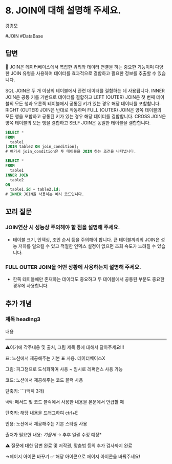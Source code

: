 # 8. JOIN에 대해 설명해 주세요.

강경모

#JOIN #DataBase

## 답변

<aside>
📌 JOIN은 데이터베이스에서 복잡한 쿼리와 데이터 연결을 하는 중요한 기능이며 다양한 JOIN 유형을 사용하여 데이터를 효과적으로 결합하고 필요한 정보를 추출할 수 있습니다.

</aside>

SQL JOIN은 두 개 이상의 테이블에서 관련 데이터를 결합하는 데 사용됩니다. INNER JOIN은 공통 키를 기반으로 데이터를 결합하고 LEFT (OUTER) JOIN은 첫 번째 테이블의 모든 행과 오른쪽 테이블에서 공통된 키가 있는 경우 해당 데이터를 포함합니다. RIGHT (OUTER) JOIN은 반대로 작동하며 FULL (OUTER) JOIN은 양쪽 테이블의 모든 행을 포함하고 공통된 키가 있는 경우 해당 데이터를 결합합니다. CROSS JOIN은 양쪽 테이블의 모든 행을 결합하고 SELF JOIN은 동일한 테이블을 결합합니다.

```sql
SELECT *
FROM
  table1
[JOIN table2 ON join_condition];
# 여기서 join_condition은 투 테이블을 JOIN 하는 조건을 나타냅니다.
```

```sql
SELECT *
FROM
  table1
INNER JOIN
  table2
ON
  table1.id = table2.id;
# INNER JOIN을 사용하는 예시 코드입니다.
```

## **꼬리 질문**

### JOIN연산 시 성능상 주의해야 할 점을 설명해 주세요.

- 테이블 크기, 인덱싱, 조인 순서 등을 주의해야 합니다. 큰 테이블끼리의 JOIN은 성능 저하를 일으킬 수 있고 적절한 인덱스 설정이 없으면 조회 속도가 느려질 수 있습니다.

### FULL OUTER JOIN을 어떤 상황에 사용하는지 설명해 주세요.

- 한쪽 테이블에만 존재하는 데이터도 중요하고 두 테이블에서 공통된 부분도 중요한 경우에 사용합니다.

## 추가 개념

### **제목 heading3**

내용

---

⚠️여기에 각주내용 및 출처, 그림 제목 등에 대해서 달아주세요!!!

표: 노션에서 제공해주는 기본 표 사용. 데이터베이스X

그림: 피그잼으로 도식화하여 사용 ~ 임시로 레퍼런스 사용 가능

코드: 노션에서 제공해주는 코드 블럭 사용 

단축키: ```(백틱 3개)

`백틱`: 메서드 및 코드 블럭에서 사용한 내용을 본문에서 언급할 때 

단축키: 해당 내용을 드래그하여 ctrl+E

인용: 노션에서 제공해주는 기본 스타일 사용

출처가 필요한 내용: *기울게* → 추후 일괄 수정 예정*

⚠️ 질문에 대한 답변 완료 및 저작권, 맞춤법 등의 추가 검사까지 완료

→페이지 아이콘 바꾸기 ✅ 해당 아이콘으로 페이지 아이콘을 바꿔주세요!